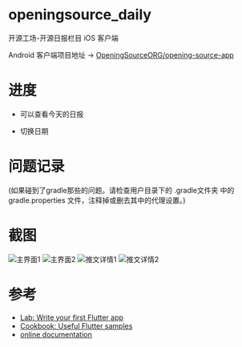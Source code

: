 # openingsource_daily

开源工场-开源日报栏目 iOS 客户端

Android 客户端项目地址 -> [OpeningSourceORG/opening-source-app](https://github.com/OpeningSourceORG/opening-source-app)

# 进度

- 可以查看今天的日报

- 切换日期

# 问题记录

(如果碰到了gradle那些的问题。请检查用户目录下的 .gradle文件夹 中的 gradle.properties 文件，注释掉或删去其中的代理设置。)

# 截图
![主界面1](./DEMO/DEMO1.png)
![主界面2](./DEMO/DEMO2.png)
![推文详情1](./DEMO/DEMO3.png)
![推文详情2](./DEMO/DEMO4.png)

# 参考
- [Lab: Write your first Flutter app](https://flutter.io/docs/get-started/codelab)
- [Cookbook: Useful Flutter samples](https://flutter.io/docs/cookbook)
- [online documentation](https://flutter.io/docs)
